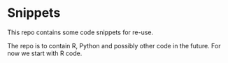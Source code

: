 # Snippets
This repo contains some code snippets for re-use.

The repo is to contain R, Python and possibly other code in the future. For now we start with R code.
